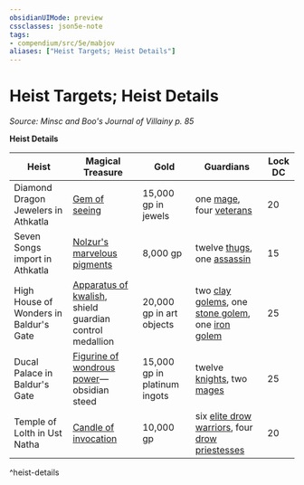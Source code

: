 ```yaml
---
obsidianUIMode: preview
cssclasses: json5e-note
tags:
- compendium/src/5e/mabjov
aliases: ["Heist Targets; Heist Details"]
---
```

# Heist Targets; Heist Details
*Source: Minsc and Boo's Journal of Villainy p. 85* 

**Heist Details**

| Heist | Magical Treasure | Gold | Guardians | Lock DC |
|-------|------------------|------|-----------|---------|
| Diamond Dragon Jewelers in Athkatla | [Gem of seeing](2-Mechanics/CLI/items/gem-of-seeing.md) | 15,000 gp in jewels | one [mage](2-Mechanics/CLI/bestiary/humanoid/mage.md), four [veterans](2-Mechanics/CLI/bestiary/humanoid/veteran.md) | 20 |
| Seven Songs import in Athkatla | [Nolzur's marvelous pigments](2-Mechanics/CLI/items/nolzurs-marvelous-pigments.md) | 8,000 gp | twelve [thugs](2-Mechanics/CLI/bestiary/humanoid/thug.md), one [assassin](2-Mechanics/CLI/bestiary/humanoid/assassin.md) | 15 |
| High House of Wonders in Baldur's Gate | [Apparatus of kwalish](2-Mechanics/CLI/items/apparatus-of-kwalish.md), shield guardian control medallion | 20,000 gp in art objects | two [clay golems](2-Mechanics/CLI/bestiary/construct/clay-golem.md), one [stone golem](2-Mechanics/CLI/bestiary/construct/stone-golem.md), one [iron golem](2-Mechanics/CLI/bestiary/construct/iron-golem.md) | 25 |
| Ducal Palace in Baldur's Gate | [Figurine of wondrous power](2-Mechanics/CLI/items/figurine-of-wondrous-power-dmg.md)—obsidian steed | 15,000 gp in platinum ingots | twelve [knights](2-Mechanics/CLI/bestiary/humanoid/knight.md), two [mages](2-Mechanics/CLI/bestiary/humanoid/mage.md) | 25 |
| Temple of Lolth in Ust Natha | [Candle of invocation](2-Mechanics/CLI/items/candle-of-invocation.md) | 10,000 gp | six [elite drow warriors](2-Mechanics/CLI/bestiary/humanoid/drow-elite-warrior.md), four [drow priestesses](2-Mechanics/CLI/bestiary/humanoid/drow-priestess-of-lolth.md) | 20 |
^heist-details